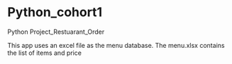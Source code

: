 # Python_cohort1
Python Project_Restuarant_Order

This app uses an excel file as the menu database.
The menu.xlsx contains the list of items and price
